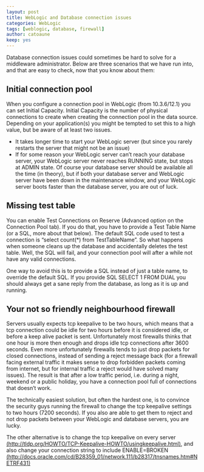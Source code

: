 ```yaml
---
layout: post
title: WebLogic and Database connection issues
categories: WebLogic
tags: [weblogic, database, firewall]
author: catoaune
keep: yes
---
```


Database connection issues could sometimes be hard to solve for a middleware administrator. Below are three scenarios that we have run into, and that are easy to check, now that you know about them:

## Initial connection pool

When you configure a connection pool in WebLogic (from 10.3.6/12.1) you can set Initial Capacity. Initial Capacity is the number of physical connections to create when creating the connection pool in the data source. Depending on your application(s) you might be tempted to set this to a high value, but be aware of at least two issues.

- It takes longer time to start your WebLogic server (but since you rarely restarts the server that might not be an issue)
- If for some reason your WebLogic server can’t reach your database server, your WebLogic server never reaches RUNNING state, but stops at ADMIN state. Of course your database server should be available all the time (in theory), but if both your database server and WebLogic server have been down in the maintenance window, and your WebLogic server boots faster than the database server, you are out of luck.

## Missing test table

You can enable Test Connections on Reserve (Advanced option on the Connection Pool tab). If you do that, you have to provide a Test Table Name (or a SQL, more about that below). The default SQL code used to test a connection is “select count(*) from TestTableName”. So what happens when someone cleans up the database and accidentally deletes the test table. Well, the SQL will fail, and your connection pool will after a while not have any valid connections.

One way to avoid this is to provide a SQL instead of just a table name, to override the default SQL. If you provide SQL SELECT 1 FROM DUAL you should always get a sane reply from the database, as long as it is up and running.

## Your not so friendly neighbourhood firewall

Servers usually expects tcp keepalive to be two hours, which means that a tcp connection could be idle for two hours before it is considered idle, or before a keep alive packet is sent. Unfortunately most firewalls thinks that one hour is more then enough and drops idle tcp connections after 3600 seconds. Even more unfortunately firewalls tends to just drop packets for closed connections, instead of sending a reject message back (for a firewall facing external traffic it makes sense to drop forbidden packets coming from internet, but for internal traffic a reject would have solved many issues). The result is that after a low traffic period, i.e. during a night, weekend or a public holiday, you have a connection pool full of connections that doesn’t work.

The technically easiest solution, but often the hardest one, is to convince the security guys running the firewall to change the tcp keepalive settings to two hours (7200 seconds). If you also are able to get them to reject and not drop packets between your WebLogic and database servers, you are lucky.

The other alternative is to change the tcp keepalive on every server [(http://tldp.org/HOWTO/TCP-Keepalive-HOWTO/usingkeepalive.html)](http://tldp.org/HOWTO/TCP-Keepalive-HOWTO/usingkeepalive.html), and also change your connection string to include ENABLE=BROKEN [(http://docs.oracle.com/cd/B28359_01/network.111/b28317/tnsnames.htm#NETRF431)](http://docs.oracle.com/cd/B28359_01/network.111/b28317/tnsnames.htm#NETRF431)
